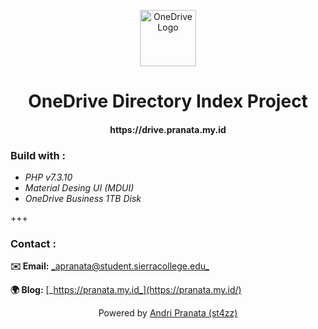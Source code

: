 <p align="center">
  <a href="https://onedrive.live.com/">
    <img src="https://upload.wikimedia.org/wikipedia/commons/thumb/d/d3/Microsoft_Office_OneDrive_%282018%E2%80%93present%29.svg/320px-Microsoft_Office_OneDrive_%282018%E2%80%93present%29.svg.png" alt="OneDrive Logo" height="90">
  </a>
</p>

<h1 align="center">OneDrive Directory Index Project</h1>
<h4 align="center">https://drive.pranata.my.id</h4>

### Build with :
*  _PHP v7.3.10_
*  _Material Desing UI (MDUI)_
*  _OneDrive Business 1TB Disk_

+++

### Contact :

**✉️ Email:** [_apranata@student.sierracollege.edu_](mailto:apranata@student.sierracollege.edu)

**🌍 Blog:** [_https://pranata.my.id_](https://pranata.my.id/)

<p align="center">
  Powered by <a href="https://pranata.my.id/">Andri Pranata (st4zz)</a>
</p>
